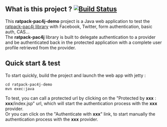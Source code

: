 ## What is this project ? [![Build Status](https://travis-ci.org/pac4j/ratpack-pac4j-demo.png?branch=master)](https://travis-ci.org/pac4j/ratpack-pac4j-demo)

This **ratpack-pac4j-demo** project is a Java web application to test the [ratpack-pac4j library](https://github.com/ratpack/ratpack/tree/master/ratpack-pac4j) with Facebook, Twitter, form authentication, basic auth, CAS...  
The **ratpack-pac4j** library is built to delegate authentication to a provider and be authenticated back in the protected application with a complete user profile retrieved from the provider.

## Quick start & test

To start quickly, build the project and launch the web app with jetty :

    cd ratpack-pac4j-demo
    mvn exec:java

To test, you can call a protected url by clicking on the "Protected by **xxx** : **xxx**/index.jsp" url, which will start the authentication process with the **xxx** provider.  
Or you can click on the "Authenticate with **xxx**" link, to start manually the authentication process with the **xxx** provider.
